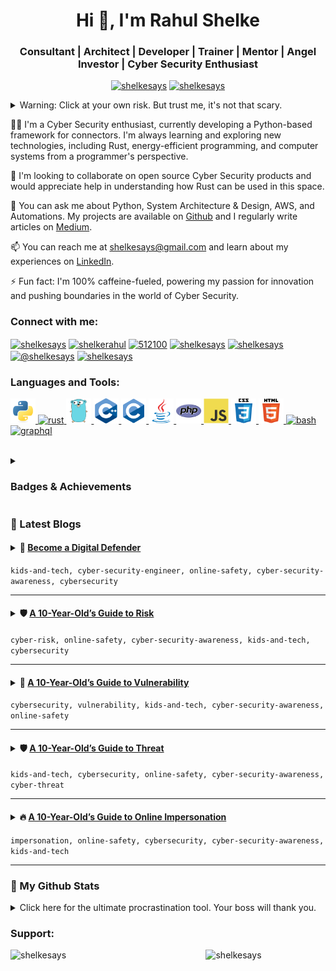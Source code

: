 <h1 align="center">Hi 👋, I'm Rahul Shelke</h1>
<h3 align="center">Consultant | Architect | Developer | Trainer | Mentor | Angel Investor | Cyber Security Enthusiast</h3>

<p align="center">
<a href="https://twitter.com/shelkesays" target="blank"><img src="https://img.shields.io/twitter/follow/shelkesays?logo=twitter&style=for-the-badge" alt="shelkesays" /></a> 
<a href="https://peerlist.io/rahulshelke" target="blank"><img src="https://github-readme-badge.peerlist.io/api/rahulshelke?style=for-the-badge" alt="shelkesays" /></a> 
</p>

<details>
 <summary>Warning: Click at your own risk. But trust me, it's not that scary.</summary>
<p align="center"> <a href="https://github.com/ryo-ma/github-profile-trophy"><img src="https://github-profile-trophy.vercel.app/?username=shelkesays" alt="shelkesays" /></a> </p>
</details>

👨‍💻 I'm a Cyber Security enthusiast, currently developing a Python-based framework for connectors. I'm always learning and exploring new technologies, including Rust, energy-efficient programming, and computer systems from a programmer's perspective.

🤝 I'm looking to collaborate on open source Cyber Security products and would appreciate help in understanding how Rust can be used in this space.

💬 You can ask me about Python, System Architecture & Design, AWS, and Automations. My projects are available on [Github](https://github.com/shelkesays?tab=repositories) and I regularly write articles on [Medium](https://medium.com/@shelkesays).

📫 You can reach me at shelkesays@gmail.com and learn about my experiences on [LinkedIn](https://www.linkedin.com/in/shelkerahul/).

⚡ Fun fact: I'm 100% caffeine-fueled, powering my passion for innovation and pushing boundaries in the world of Cyber Security.


<h3 align="left">Connect with me:</h3>
<p align="left">
<a href="https://twitter.com/shelkesays" target="blank"><img align="center" src="https://raw.githubusercontent.com/rahuldkjain/github-profile-readme-generator/master/src/images/icons/Social/twitter.svg" alt="shelkesays" height="30" width="40" /></a>
<a href="https://linkedin.com/in/shelkerahul" target="blank"><img align="center" src="https://raw.githubusercontent.com/rahuldkjain/github-profile-readme-generator/master/src/images/icons/Social/linked-in-alt.svg" alt="shelkerahul" height="30" width="40" /></a>
<a href="https://stackoverflow.com/users/512100" target="blank"><img align="center" src="https://raw.githubusercontent.com/rahuldkjain/github-profile-readme-generator/master/src/images/icons/Social/stack-overflow.svg" alt="512100" height="30" width="40" /></a>
<a href="https://fb.com/shelkesays" target="blank"><img align="center" src="https://raw.githubusercontent.com/rahuldkjain/github-profile-readme-generator/master/src/images/icons/Social/facebook.svg" alt="shelkesays" height="30" width="40" /></a>
<a href="https://instagram.com/shelkesays" target="blank"><img align="center" src="https://raw.githubusercontent.com/rahuldkjain/github-profile-readme-generator/master/src/images/icons/Social/instagram.svg" alt="shelkesays" height="30" width="40" /></a>
<a href="https://medium.com/@shelkesays" target="blank"><img align="center" src="https://raw.githubusercontent.com/rahuldkjain/github-profile-readme-generator/master/src/images/icons/Social/medium.svg" alt="@shelkesays" height="30" width="40" /></a>
 <a href="https://dev.to/shelkesays" target="blank"><img align="center" src="https://raw.githubusercontent.com/rahuldkjain/github-profile-readme-generator/master/src/images/icons/Social/devto.svg" alt="shelkesays" height="30" width="40" /></a>
 <!--
<a href="https://www.codechef.com/users/srahul07" target="blank"><img align="center" src="https://cdn.jsdelivr.net/npm/simple-icons@3.1.0/icons/codechef.svg" alt="srahul07" height="30" width="40" /></a>
<a href="https://www.hackerrank.com/shelkesays" target="blank"><img align="center" src="https://raw.githubusercontent.com/rahuldkjain/github-profile-readme-generator/master/src/images/icons/Social/hackerrank.svg" alt="shelkesays" height="30" width="40" /></a>
<a href="https://codeforces.com/profile/srahul07" target="blank"><img align="center" src="https://raw.githubusercontent.com/rahuldkjain/github-profile-readme-generator/master/src/images/icons/Social/codeforces.svg" alt="srahul07" height="30" width="40" /></a>
<a href="https://www.leetcode.com/shelkesays" target="blank"><img align="center" src="https://raw.githubusercontent.com/rahuldkjain/github-profile-readme-generator/master/src/images/icons/Social/leet-code.svg" alt="shelkesays" height="30" width="40" /></a>
<a href="https://medium.com/feed/@shelkesays" target="blank"><img align="center" src="https://raw.githubusercontent.com/rahuldkjain/github-profile-readme-generator/master/src/images/icons/Social/rss.svg" alt="https://medium.com/feed/@shelkesays" height="30" width="40" /></a>
-->
</p>

<h3 align="left">Languages and Tools:</h3>
<p align="left"> 
 <a href="https://www.python.org" target="_blank" rel="noreferrer"> <img src="https://raw.githubusercontent.com/devicons/devicon/master/icons/python/python-original.svg" alt="python" width="40" height="40"/> </a> 
 <a href="https://www.rust-lang.org" target="_blank" rel="noreferrer"> <img src="https://cdn.jsdelivr.net/gh/devicons/devicon@latest/icons/rust/rust-line.svg" alt="rust" width="40" height="40"/>
 <a href="https://golang.org" target="_blank" rel="noreferrer"> <img src="https://raw.githubusercontent.com/devicons/devicon/master/icons/go/go-original.svg" alt="go" width="40" height="40"/> </a> 
 <a href="https://www.w3schools.com/cpp/" target="_blank" rel="noreferrer"> <img src="https://raw.githubusercontent.com/devicons/devicon/master/icons/cplusplus/cplusplus-original.svg" alt="cplusplus" width="40" height="40"/> </a>
 <a href="https://www.cprogramming.com/" target="_blank" rel="noreferrer"> <img src="https://raw.githubusercontent.com/devicons/devicon/master/icons/c/c-original.svg" alt="c" width="40" height="40"/> </a>
 <a href="https://www.java.com" target="_blank" rel="noreferrer"> <img src="https://raw.githubusercontent.com/devicons/devicon/master/icons/java/java-original.svg" alt="java" width="40" height="40"/> </a> 
 <a href="https://www.php.net" target="_blank" rel="noreferrer"> <img src="https://raw.githubusercontent.com/devicons/devicon/master/icons/php/php-original.svg" alt="php" width="40" height="40"/> </a> 
 <a href="https://developer.mozilla.org/en-US/docs/Web/JavaScript" target="_blank" rel="noreferrer"> <img src="https://raw.githubusercontent.com/devicons/devicon/master/icons/javascript/javascript-original.svg" alt="javascript" width="40" height="40"/> </a> 
 <a href="https://www.w3schools.com/css/" target="_blank" rel="noreferrer"> <img src="https://raw.githubusercontent.com/devicons/devicon/master/icons/css3/css3-original-wordmark.svg" alt="css3" width="40" height="40"/> </a>
 <a href="https://www.w3.org/html/" target="_blank" rel="noreferrer"> <img src="https://raw.githubusercontent.com/devicons/devicon/master/icons/html5/html5-original-wordmark.svg" alt="html5" width="40" height="40"/> </a>
 <a href="https://www.gnu.org/software/bash/" target="_blank" rel="noreferrer"> <img src="https://www.vectorlogo.zone/logos/gnu_bash/gnu_bash-icon.svg" alt="bash" width="40" height="40"/> </a>
 <a href="https://graphql.org" target="_blank" rel="noreferrer"> <img src="https://www.vectorlogo.zone/logos/graphql/graphql-icon.svg" alt="graphql" width="40" height="40"/> </a> 
 <!--
 <a href="https://postman.com" target="_blank" rel="noreferrer"> <img src="https://www.vectorlogo.zone/logos/getpostman/getpostman-icon.svg" alt="postman" width="40" height="40"/> </a>
 <a href="https://git-scm.com/" target="_blank" rel="noreferrer"> <img src="https://www.vectorlogo.zone/logos/git-scm/git-scm-icon.svg" alt="git" width="40" height="40"/> </a>
 <a href="https://www.nginx.com" target="_blank" rel="noreferrer"> <img src="https://raw.githubusercontent.com/devicons/devicon/master/icons/nginx/nginx-original.svg" alt="nginx" width="40" height="40"/> </a> 
 <a href="https://www.selenium.dev" target="_blank" rel="noreferrer"> <img src="https://raw.githubusercontent.com/detain/svg-logos/780f25886640cef088af994181646db2f6b1a3f8/svg/selenium-logo.svg" alt="selenium" width="40" height="40"/> </a>
 <a href="https://reactjs.org/" target="_blank" rel="noreferrer"> <img src="https://raw.githubusercontent.com/devicons/devicon/master/icons/react/react-original-wordmark.svg" alt="react" width="40" height="40"/> </a>
 <a href="https://nextjs.org/" target="_blank" rel="noreferrer"> <img src="https://cdn.worldvectorlogo.com/logos/nextjs-2.svg" alt="nextjs" width="40" height="40"/> </a>
 <a href="https://flask.palletsprojects.com/" target="_blank" rel="noreferrer"> <img src="https://www.vectorlogo.zone/logos/pocoo_flask/pocoo_flask-icon.svg" alt="flask" width="40" height="40"/> </a> 
 <a href="https://www.djangoproject.com/" target="_blank" rel="noreferrer"> <img src="https://cdn.worldvectorlogo.com/logos/django.svg" alt="django" width="40" height="40"/> </a> 
 <a href="https://getbootstrap.com" target="_blank" rel="noreferrer"> <img src="https://raw.githubusercontent.com/devicons/devicon/master/icons/bootstrap/bootstrap-plain-wordmark.svg" alt="bootstrap" width="40" height="40"/> </a>
 <a href="https://www.gatsbyjs.com/" target="_blank" rel="noreferrer"> <img src="https://www.vectorlogo.zone/logos/gatsbyjs/gatsbyjs-icon.svg" alt="gatsby" width="40" height="40"/> </a> 
 <a href="https://gohugo.io/" target="_blank" rel="noreferrer"> <img src="https://api.iconify.design/logos-hugo.svg" alt="hugo" width="40" height="40"/> </a> 
 <a href="https://www.docker.com/" target="_blank" rel="noreferrer"> <img src="https://raw.githubusercontent.com/devicons/devicon/master/icons/docker/docker-original-wordmark.svg" alt="docker" width="40" height="40"/> </a>
 <a href="https://kubernetes.io" target="_blank" rel="noreferrer"> <img src="https://www.vectorlogo.zone/logos/kubernetes/kubernetes-icon.svg" alt="kubernetes" width="40" height="40"/> </a>
 <a href="https://www.linux.org/" target="_blank" rel="noreferrer"> <img src="https://raw.githubusercontent.com/devicons/devicon/master/icons/linux/linux-original.svg" alt="linux" width="40" height="40"/> </a>
 <a href="https://aws.amazon.com" target="_blank" rel="noreferrer"> <img src="https://raw.githubusercontent.com/devicons/devicon/master/icons/amazonwebservices/amazonwebservices-original-wordmark.svg" alt="aws" width="40" height="40"/> </a> 
 <a href="https://cloud.google.com" target="_blank" rel="noreferrer"> <img src="https://www.vectorlogo.zone/logos/google_cloud/google_cloud-icon.svg" alt="gcp" width="40" height="40"/> </a>
 <a href="https://opencv.org/" target="_blank" rel="noreferrer"> <img src="https://www.vectorlogo.zone/logos/opencv/opencv-icon.svg" alt="opencv" width="40" height="40"/> </a> 
 <a href="https://pandas.pydata.org/" target="_blank" rel="noreferrer"> <img src="https://raw.githubusercontent.com/devicons/devicon/2ae2a900d2f041da66e950e4d48052658d850630/icons/pandas/pandas-original.svg" alt="pandas" width="40" height="40"/> </a> 
 <a href="https://scikit-learn.org/" target="_blank" rel="noreferrer"> <img src="https://upload.wikimedia.org/wikipedia/commons/0/05/Scikit_learn_logo_small.svg" alt="scikit_learn" width="40" height="40"/> </a>
 <a href="https://www.sqlite.org/" target="_blank" rel="noreferrer"> <img src="https://www.vectorlogo.zone/logos/sqlite/sqlite-icon.svg" alt="sqlite" width="40" height="40"/> </a>
 <a href="https://www.mysql.com/" target="_blank" rel="noreferrer"> <img src="https://raw.githubusercontent.com/devicons/devicon/master/icons/mysql/mysql-original-wordmark.svg" alt="mysql" width="40" height="40"/> </a>
 <a href="https://mariadb.org/" target="_blank" rel="noreferrer"> <img src="https://www.vectorlogo.zone/logos/mariadb/mariadb-icon.svg" alt="mariadb" width="40" height="40"/> </a> 
 <a href="https://www.postgresql.org" target="_blank" rel="noreferrer"> <img src="https://raw.githubusercontent.com/devicons/devicon/master/icons/postgresql/postgresql-original-wordmark.svg" alt="postgresql" width="40" height="40"/> </a> 
 <a href="https://www.mongodb.com/" target="_blank" rel="noreferrer"> <img src="https://raw.githubusercontent.com/devicons/devicon/master/icons/mongodb/mongodb-original-wordmark.svg" alt="mongodb" width="40" height="40"/> </a> 
 <a href="https://www.rabbitmq.com" target="_blank" rel="noreferrer"> <img src="https://www.vectorlogo.zone/logos/rabbitmq/rabbitmq-icon.svg" alt="rabbitMQ" width="40" height="40"/> </a> 
 <a href="https://redis.io" target="_blank" rel="noreferrer"> <img src="https://raw.githubusercontent.com/devicons/devicon/master/icons/redis/redis-original-wordmark.svg" alt="redis" width="40" height="40"/> </a> 
 <a href="https://lucene.apache.org/solr/" target="_blank" rel="noreferrer"> <img src="https://www.vectorlogo.zone/logos/apache_solr/apache_solr-icon.svg" alt="solr" width="40" height="40"/> </a>  
 <a href="https://www.elastic.co" target="_blank" rel="noreferrer"> <img src="https://www.vectorlogo.zone/logos/elastic/elastic-icon.svg" alt="elasticsearch" width="40" height="40"/> </a> 
 <a href="https://kafka.apache.org/" target="_blank" rel="noreferrer"> <img src="https://www.vectorlogo.zone/logos/apache_kafka/apache_kafka-icon.svg" alt="kafka" width="40" height="40"/> </a>
 <a href="https://www.jenkins.io" target="_blank" rel="noreferrer"> <img src="https://www.vectorlogo.zone/logos/jenkins/jenkins-icon.svg" alt="jenkins" width="40" height="40"/> </a> 
 <a href="https://circleci.com" target="_blank" rel="noreferrer"> <img src="https://www.vectorlogo.zone/logos/circleci/circleci-icon.svg" alt="circleci" width="40" height="40"/> </a> 
 <a href="https://travis-ci.org" target="_blank" rel="noreferrer"> <img src="https://www.vectorlogo.zone/logos/travis-ci/travis-ci-icon.svg" alt="travisci" width="40" height="40"/> </a> 
-->
</p>
<br>
<details>
<summary><h3 align="left">Badges & Achievements</h3></summary>
<p align="left"> 
 <a href="https://tryhackme.com/p/srahul07" target="blank"><img src="https://tryhackme-badges.s3.amazonaws.com/srahul07.png" alt="TryHackMe"></a>
<a href="https://www.credly.com/badges/bc3ecc28-bbd7-42df-8c33-1b5ac6a3a913/public_url" target="blank"><img src="https://images.credly.com/images/9180921d-4a13-429e-9357-6f9706a554f0/image.png" alt="shelkesays" style="width: 6%;"/></a>
</p>
</details>
 
### 📝 Latest Blogs
<!-- MEDIUM:START -->
 #### <details> <summary> 🔐 [Become a Digital Defender](https://medium.com/@shelkesays/become-a-digital-defender-fa72f7e0fc96?source=rss-ba6e00c00a60------2) </summary> 
 `kids-and-tech, cyber-security-engineer, online-safety, cyber-security-awareness, cybersecurity` </details> 
 <hr /> 

 #### <details> <summary> 🛡️ [A 10-Year-Old’s Guide to Risk](https://medium.com/@shelkesays/a-10-year-olds-guide-to-risk-949f233bb8da?source=rss-ba6e00c00a60------2) </summary> 
 `cyber-risk, online-safety, cyber-security-awareness, kids-and-tech, cybersecurity` </details> 
 <hr /> 

 #### <details> <summary> 🔐 [A 10-Year-Old’s Guide to Vulnerability](https://medium.com/@shelkesays/a-10-year-olds-guide-to-vulnerability-aea0d8c52b97?source=rss-ba6e00c00a60------2) </summary> 
 `cybersecurity, vulnerability, kids-and-tech, cyber-security-awareness, online-safety` </details> 
 <hr /> 

 #### <details> <summary> 🛡️ [A 10-Year-Old’s Guide to Threat](https://medium.com/@shelkesays/a-10-year-olds-guide-to-threat-9599d3879c28?source=rss-ba6e00c00a60------2) </summary> 
 `kids-and-tech, cybersecurity, online-safety, cyber-security-awareness, cyber-threat` </details> 
 <hr /> 

 #### <details> <summary> 🔥 [A 10-Year-Old’s Guide to Online Impersonation](https://medium.com/@shelkesays/a-10-year-olds-guide-to-online-impersonation-313c1b2dc960?source=rss-ba6e00c00a60------2) </summary> 
 `impersonation, online-safety, cybersecurity, cyber-security-awareness, kids-and-tech` </details> 
 <hr /> 
<!-- MEDIUM:END -->

### 🧮 My Github Stats
<details>
 <summary> Click here for the ultimate procrastination tool. Your boss will thank you. </summary>
<p align="center">
<p><img align="left" src="https://github-readme-stats.vercel.app/api/top-langs?username=shelkesays&show_icons=true&locale=en&layout=compact" alt="shelkesays" /></p>

<p>&nbsp;<img align="center" src="https://github-readme-stats.vercel.app/api?username=shelkesays&show_icons=true&locale=en" alt="shelkesays" /></p>

<p><img align="center" src="https://github-readme-streak-stats.herokuapp.com/?user=shelkesays&" alt="shelkesays" /></p>
</p>
 </details>
<h3 align="left">Support:</h3>
<p><a href="https://ko-fi.com/shelkesays"> <img align="left" src="https://cdn.ko-fi.com/cdn/kofi3.png?v=3" height="50" width="210" alt="shelkesays" /></a></p>
<p align="center"> <img src="https://komarev.com/ghpvc/?username=shelkesays&label=Profile%20views&color=0e75b6&style=flat" alt="shelkesays" /> </p>

